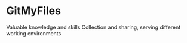 # GitMyFiles
Valuable knowledge and skills Collection and sharing, serving different working environments
